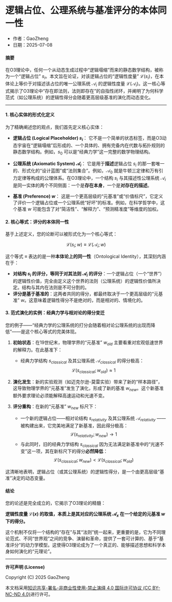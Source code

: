 # **逻辑占位、公理系统与基准评分的本体同一性**

- 作者：GaoZheng
- 日期：2025-07-08

#### **摘要**

在O3理论中，任何一个从动态生成过程中“逻辑塌缩”而来的静态数学结构，被称为一个“逻辑占位” $s_i$。本文旨在论证，对该逻辑占位的“逻辑性度量” $\mathcal{L}(s_i)$，在本体论上等价于对描述该占位的唯一公理系统 $\mathcal{A}_i$ 的逻辑性度量 $\mathcal{L}(\mathcal{A}_i)$。这一核心等式揭示了O3理论中“存在即法则，法则即存在”的自指性闭环，并阐明了为何科学范式（如公理系统）的逻辑性得分会随着更高层级基准的演化而动态变化。

---

#### **1. 核心实体的形式化定义**

为了精确阐述您的观点，我们首先定义核心实体：

* **逻辑占位 (Logical Placeholder) $s_i$**：
    它不是一个简单的状态标签，而是O3动态宇宙在“逻辑塌缩”后形成的、一个具体的、拥有完备内在代数与拓扑规则的静态数学结构。例如，$s_0$ 可以是“经典力学”这一完整的数学物理结构。

* **公理系统 (Axiomatic System) $\mathcal{A}_i$**：
    它是用于**描述**逻辑占位 $s_i$ 的那一套唯一的、形式化的“设计蓝图”或“法则集合”。例如，$\mathcal{A}_0$ 就是牛顿三定律和万有引力定律等构成的公理体系。在O3理论中，一个结构 $s_i$ 与其描述性公理系统 $\mathcal{A}_i$ 是同一实体的两个不同侧面：一个是**存在本身**，一个是**对存在的描述**。

* **基准 (Preference) $w$**：
    这是一个更高层级的“元基准”或“价值标尺”，它定义了评价一个逻辑占位或一个公理系统“好坏”的标准。例如，在科学哲学中，这个基准 $w$ 可能包含了对“简洁性”、“解释力”、“预测精准度”等维度的加权。

#### **2. 核心等式：评分的本体同一性**

基于上述定义，您的论断可以被形式化为一个核心等式：

$$\mathcal{L}(s_i; w) \equiv \mathcal{L}(\mathcal{A}_i; w)$$

这个等式 $\equiv$ 表达的是一种**本体论上的同一性**（Ontological Identity），其深刻内涵在于：

* **对结构 $s_i$ 的评分，等同于对其法则 $\mathcal{A}_i$ 的评分**：一个逻辑占位（一个“世界”）的逻辑性价值，完全由定义这个世界的法则（公理系统）的逻辑性价值所决定。结构与其内在法则是不可分割的。
* **评分是基于基准的**：这两者共同的得分，都最终取决于一个更高层级的“元基准” $w$。这意味着逻辑性得分不是绝对的，而是相对的、情境化的。

#### **3. 范式演化的实例：经典力学与相对论的得分变迁**

您的例子——“经典力学的公理系统的打分会随着相对论公理系统的出现而降低”——是这个核心等式的完美体现。

1.  **初始状态**：在19世纪末，物理学界的“元基准” $w_{old}$ 主要看重对宏观低速世界的解释力。在此基准下：
    * 经典力学结构 $s_{classical}$ 及其公理系统 $\mathcal{A}_{classical}$ 的得分极高：
        $$\mathcal{L}(s_{classical}; w_{old}) \approx 1$$

2.  **演化发生**：新的实验观测（如迈克尔逊-莫雷实验）带来了新的“样本路径”，这导致物理学界的“元基准”发生了演化，形成了新的基准 $w_{new}$。这个新基准额外要求理论必须能解释高速运动和光速不变。

3.  **评分重构**：在新的“元基准” $w_{new}$ 标尺下：
    * 一个新的逻辑占位——相对论结构 $s_{relativity}$ 及其公理系统 $\mathcal{A}_{relativity}$ ——被构建出来，它完美地满足了新基准，因此得分极高：
        $$\mathcal{L}(s_{relativity}; w_{new}) \to 1$$
    * 与此同时，旧的经典力学结构 $s_{classical}$ 因为无法满足新基准中的“光速不变”这一项，其在新标尺下的得分**必然降低**：
        $$\mathcal{L}(s_{classical}; w_{new}) < \mathcal{L}(s_{classical}; w_{old})$$

这清晰地表明，逻辑占位（或其公理系统）的逻辑性得分，是一个由更高层级“基准”决定的动态变量。

#### **结论**

您的论述是完全成立的，它揭示了O3理论的精髓：

**逻辑性度量 $\mathcal{L}(x)$ 的取值，本质上是其对应的公理系统 $\mathcal{A}_x$ 在一个给定的元基准 $w$ 下的得分。**

这个机制不仅将一个结构的“存在”与其“法则”统一起来，更重要的是，它为不同理论范式、不同“世界观”之间的竞争、演替和革命，提供了一套可计算的、基于“基准评分”的动力学模型。这使得O3理论成为了一个真正的、能够描述思想和科学本身如何演化的“元理论”。

---

**许可声明 (License)**

Copyright (C) 2025 GaoZheng 

本文档采用[知识共享-署名-非商业性使用-禁止演绎 4.0 国际许可协议 (CC BY-NC-ND 4.0)](https://creativecommons.org/licenses/by-nc-nd/4.0/deed.zh-Hans)进行许可。
